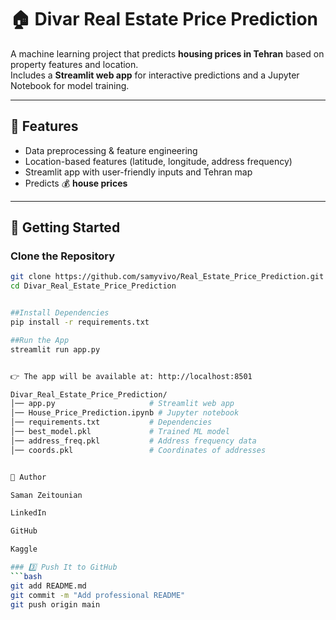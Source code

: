 # 🏠 Divar Real Estate Price Prediction  

A machine learning project that predicts **housing prices in Tehran** based on property features and location.  
Includes a **Streamlit web app** for interactive predictions and a Jupyter Notebook for model training.  

---

## 📌 Features  
- Data preprocessing & feature engineering  
- Location-based features (latitude, longitude, address frequency)  
- Streamlit app with user-friendly inputs and Tehran map  
- Predicts 💰 **house prices**  

---

## 🚀 Getting Started  

### Clone the Repository  
```bash
git clone https://github.com/samyvivo/Real_Estate_Price_Prediction.git
cd Divar_Real_Estate_Price_Prediction


##Install Dependencies
pip install -r requirements.txt

##Run the App
streamlit run app.py


👉 The app will be available at: http://localhost:8501

Divar_Real_Estate_Price_Prediction/
│── app.py                     # Streamlit web app
│── House_Price_Prediction.ipynb # Jupyter notebook
│── requirements.txt           # Dependencies
│── best_model.pkl             # Trained ML model
│── address_freq.pkl           # Address frequency data
│── coords.pkl                 # Coordinates of addresses


👤 Author

Saman Zeitounian

LinkedIn

GitHub

Kaggle

### 3️⃣ Push It to GitHub  
```bash
git add README.md
git commit -m "Add professional README"
git push origin main
